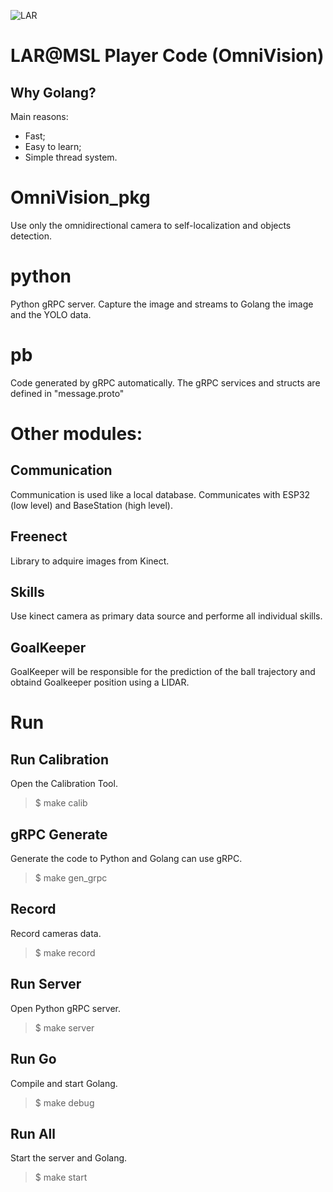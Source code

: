 ![LAR](https://github.com/MSL-LAR-MinhoTeam/2TDP/blob/main/Images/git_msl_player.png)
# LAR@MSL Player Code (OmniVision)

## Why Golang?
Main reasons:
- Fast;
- Easy to learn;
- Simple thread system.

# OmniVision_pkg
Use only the omnidirectional camera to self-localization and objects detection. 

# python
Python gRPC server. Capture the image and streams to Golang the image and the YOLO data.

# pb
Code generated by gRPC automatically.
The gRPC services and structs are defined in "message.proto"

# Other modules:
## Communication
Communication is used like a local database. Communicates with ESP32 (low level) and BaseStation (high level).

## Freenect
Library to adquire images from Kinect.

## Skills
Use kinect camera as primary data source and performe all individual skills.

## GoalKeeper
GoalKeeper will be responsible for the prediction of the ball trajectory and obtaind Goalkeeper position using a LIDAR.


# Run
## Run Calibration
Open the Calibration Tool.
> $ make calib

## gRPC Generate 
Generate the code to Python and Golang can use gRPC.
> $ make gen_grpc

## Record 
Record cameras data.
> $ make record

## Run Server 
Open Python gRPC server.
> $ make server

## Run Go
Compile and start Golang.
> $ make debug

## Run All
Start the server and Golang.
> $ make start
